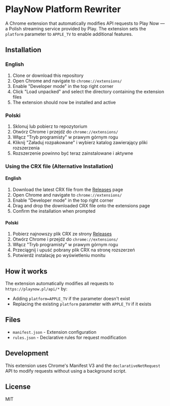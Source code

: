 # PlayNow Platform Rewriter

A Chrome extension that automatically modifies API requests to Play Now — a Polish streaming service provided by Play. The extension sets the `platform` parameter to `APPLE_TV` to enable additional features.

## Installation

### English

1. Clone or download this repository
2. Open Chrome and navigate to `chrome://extensions/`
3. Enable "Developer mode" in the top right corner
4. Click "Load unpacked" and select the directory containing the extension files
5. The extension should now be installed and active

### Polski

1. Sklonuj lub pobierz to repozytorium
2. Otwórz Chrome i przejdź do `chrome://extensions/`
3. Włącz "Tryb programisty" w prawym górnym rogu
4. Kliknij "Załaduj rozpakowane" i wybierz katalog zawierający pliki rozszerzenia
5. Rozszerzenie powinno być teraz zainstalowane i aktywne

### Using the CRX file (Alternative Installation)

#### English

1. Download the latest CRX file from the [Releases](https://github.com/bibixx/play-now/releases) page
2. Open Chrome and navigate to `chrome://extensions/`
3. Enable "Developer mode" in the top right corner
4. Drag and drop the downloaded CRX file onto the extensions page
5. Confirm the installation when prompted

#### Polski

1. Pobierz najnowszy plik CRX ze strony [Releases](https://github.com/bibixx/play-now/releases)
2. Otwórz Chrome i przejdź do `chrome://extensions/`
3. Włącz "Tryb programisty" w prawym górnym rogu
4. Przeciągnij i upuść pobrany plik CRX na stronę rozszerzeń
5. Potwierdź instalację po wyświetleniu monitu

## How it works

The extension automatically modifies all requests to `https://playnow.pl/api/*` by:

- Adding `platform=APPLE_TV` if the parameter doesn't exist
- Replacing the existing `platform` parameter with `APPLE_TV` if it exists

## Files

- `manifest.json` - Extension configuration
- `rules.json` - Declarative rules for request modification

## Development

This extension uses Chrome's Manifest V3 and the `declarativeNetRequest` API to modify requests without using a background script.

## License

MIT
